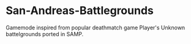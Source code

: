 # San-Andreas-Battlegrounds
Gamemode inspired from popular deathmatch game Player's Unknown battelgrounds ported in SAMP.
